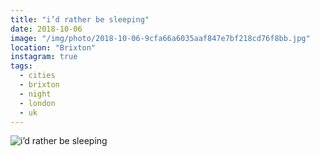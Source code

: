 ```yaml
---
title: "i’d rather be sleeping"
date: 2018-10-06
image: "/img/photo/2018-10-06-9cfa66a6035aaf847e7bf218cd76f8bb.jpg"
location: "Brixton"
instagram: true
tags:
  - cities
  - brixton
  - night
  - london
  - uk
---
```


![i’d rather be sleeping](/img/photo/2018-10-06-9cfa66a6035aaf847e7bf218cd76f8bb.jpg)
